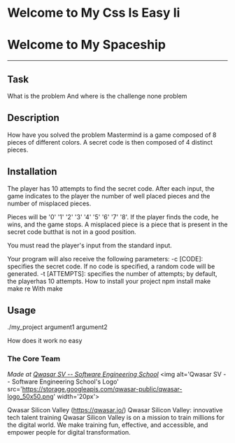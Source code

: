 # Welcome to My Css Is Easy Ii
# Welcome to My Spaceship
***

## Task

What is the problem And where is the challenge
none problem
## Description

How have you solved the problem
Mastermind is a game composed of 8 pieces of different colors.
A secret code is then composed of 4 distinct pieces.
## Installation
The player has 10 attempts to find the secret code.
After each input, the game indicates to the player the number of well placed pieces and the number of misplaced pieces.

Pieces will be '0' '1' '2' '3' '4' '5' '6' '7' '8'.
If the player finds the code, he wins, and the game stops.
A misplaced piece is a piece that is present in the secret code butthat is not in a good position.

You must read the player's input from the standard input.

Your program will also receive the following parameters:
-c [CODE]: specifies the secret code. If no code is specified, a random code will be generated.
-t [ATTEMPTS]: specifies the number of attempts; by default, the playerhas 10 attempts.
How to install your project npm install make make re
With make
## Usage

./my_project argument1 argument2

How does it work
no easy

### The Core Team


<span><i>Made at <a href='https://qwasar.io'>Qwasar SV -- Software Engineering School</a></i></span>
<span><img alt='Qwasar SV -- Software Engineering School's Logo' src='https://storage.googleapis.com/qwasar-public/qwasar-logo_50x50.png' width='20px'></span>

Qwasar Silicon Valley (https://qwasar.io/)
Qwasar Silicon Valley: innovative tech talent training
Qwasar Silicon Valley is on a mission to train millions for the digital world. We make training fun, effective, and accessible, and empower people for digital transformation.
